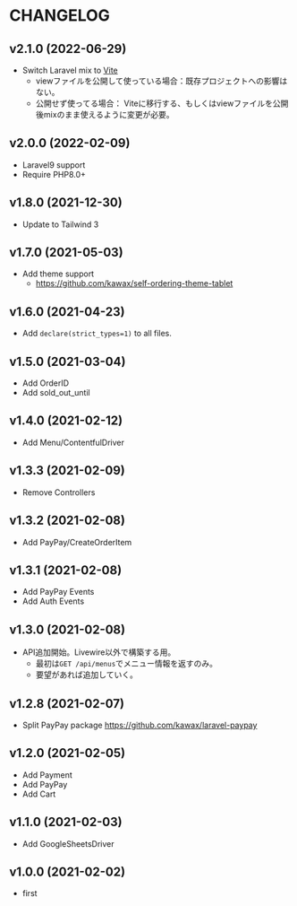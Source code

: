 # CHANGELOG

## v2.1.0 (2022-06-29)
- Switch Laravel mix to [Vite](https://github.com/laravel/vite-plugin)
  - viewファイルを公開して使っている場合：既存プロジェクトへの影響はない。
  - 公開せず使ってる場合： Viteに移行する、もしくはviewファイルを公開後mixのまま使えるように変更が必要。

## v2.0.0 (2022-02-09)
- Laravel9 support
- Require PHP8.0+

## v1.8.0 (2021-12-30)
- Update to Tailwind 3

## v1.7.0 (2021-05-03)
- Add theme support
  - https://github.com/kawax/self-ordering-theme-tablet

## v1.6.0 (2021-04-23)
- Add `declare(strict_types=1)` to all files.

## v1.5.0 (2021-03-04)
- Add OrderID
- Add sold_out_until

## v1.4.0 (2021-02-12)
- Add Menu/ContentfulDriver

## v1.3.3 (2021-02-09)
- Remove Controllers

## v1.3.2 (2021-02-08)
- Add PayPay/CreateOrderItem

## v1.3.1 (2021-02-08)
- Add PayPay Events
- Add Auth Events

## v1.3.0 (2021-02-08)
- API追加開始。Livewire以外で構築する用。
  - 最初は`GET /api/menus`でメニュー情報を返すのみ。
  - 要望があれば追加していく。

## v1.2.8 (2021-02-07)
- Split PayPay package https://github.com/kawax/laravel-paypay

## v1.2.0 (2021-02-05)
- Add Payment
- Add PayPay
- Add Cart

## v1.1.0 (2021-02-03)
- Add GoogleSheetsDriver

## v1.0.0 (2021-02-02)
- first

